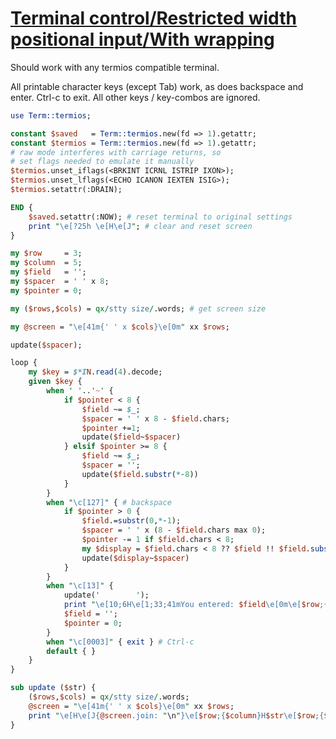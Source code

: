 [1]: https://rosettacode.org/wiki/Terminal_control/Restricted_width_positional_input/With_wrapping

# [Terminal control/Restricted width positional input/With wrapping][1]





Should work with any termios compatible terminal.



All printable character keys (except Tab) work, as does backspace and enter. Ctrl-c to exit. All other keys / key-combos are ignored.

```perl
use Term::termios;

constant $saved   = Term::termios.new(fd => 1).getattr;
constant $termios = Term::termios.new(fd => 1).getattr;
# raw mode interferes with carriage returns, so
# set flags needed to emulate it manually
$termios.unset_iflags(<BRKINT ICRNL ISTRIP IXON>);
$termios.unset_lflags(<ECHO ICANON IEXTEN ISIG>);
$termios.setattr(:DRAIN);

END {
    $saved.setattr(:NOW); # reset terminal to original settings
    print "\e[?25h \e[H\e[J"; # clear and reset screen
}

my $row     = 3;
my $column  = 5;
my $field   = '';
my $spacer  = ' ' x 8;
my $pointer = 0;

my ($rows,$cols) = qx/stty size/.words; # get screen size

my @screen = "\e[41m{' ' x $cols}\e[0m" xx $rows;

update($spacer);

loop {
    my $key = $*IN.read(4).decode;
    given $key {
        when ' '..'~' {
            if $pointer < 8 {
                $field ~= $_;
                $spacer = ' ' x 8 - $field.chars;
                $pointer +=1;
                update($field~$spacer)
            } elsif $pointer >= 8 {
                $field ~= $_;
                $spacer = '';
                update($field.substr(*-8))
            }
        }
        when "\c[127]" { # backspace
            if $pointer > 0 {
                $field.=substr(0,*-1);
                $spacer = ' ' x (8 - $field.chars max 0);
                $pointer -= 1 if $field.chars < 8;
                my $display = $field.chars < 8 ?? $field !! $field.substr(*-8);
                update($display~$spacer)
            }
        }
        when "\c[13]" {
            update('        ');
            print "\e[10;6H\e[1;33;41mYou entered: $field\e[0m\e[$row;{$column}H";
            $field = '';
            $pointer = 0;
        }
        when "\c[0003]" { exit } # Ctrl-c
        default { }
    }
}

sub update ($str) {
    ($rows,$cols) = qx/stty size/.words;
    @screen = "\e[41m{' ' x $cols}\e[0m" xx $rows;
    print "\e[H\e[J{@screen.join: "\n"}\e[$row;{$column}H$str\e[$row;{$column + $pointer}H";
}
```
